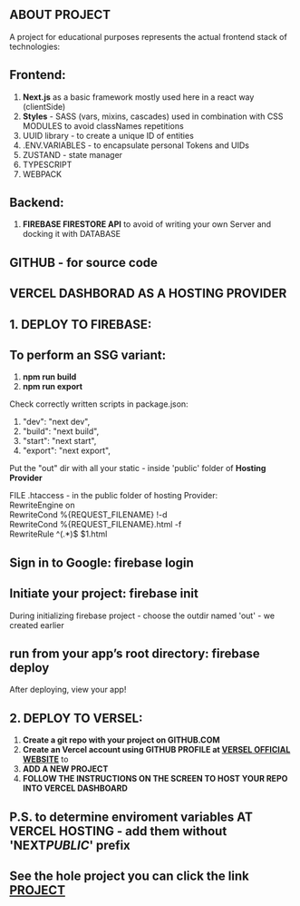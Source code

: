 ## ABOUT PROJECT

A project for educational purposes represents the actual frontend stack of technologies: <br> 

## Frontend: 

1. **Next.js** as a basic framework mostly used here in a react way (clientSide)
2. **Styles** - SASS (vars, mixins, cascades) used in combination with CSS MODULES to avoid classNames repetitions
3. UUID library - to create a unique ID of entities
4. .ENV.VARIABLES - to encapsulate personal Tokens and UIDs
5. ZUSTAND - state manager
6. TYPESCRIPT
7. WEBPACK   

## Backend:

1. **FIREBASE FIRESTORE API** to avoid of writing your own Server and docking it with DATABASE 

## GITHUB - for source code

## VERCEL DASHBORAD AS A HOSTING PROVIDER




## 1. DEPLOY TO FIREBASE:

## To perform an SSG variant: <br>

1. **npm run build**
2. **npm run export**

Check correctly written scripts in package.json: <br> 
1. "dev": "next dev",
2. "build": "next build",
3. "start": "next start",
4. "export": "next export",


Put the "out" dir with  all your static - inside 'public' folder of **Hosting Provider**

FILE .htaccess - in the public folder of hosting Provider: <br>
RewriteEngine on <br>
RewriteCond %{REQUEST_FILENAME} !-d <br>
RewriteCond %{REQUEST_FILENAME}.html -f <br>
RewriteRule ^(.\*)$ $1.html

## Sign in to Google: **firebase login**

## Initiate your project: **firebase init**

During initializing firebase project - choose the outdir named 'out' - we created earlier

## run from your app’s root directory: **firebase deploy** <br>

After deploying, view your app!

## 2. DEPLOY TO VERSEL: <br>

1. **Create a git repo with your project on GITHUB.COM** <br>
2. **Create an Vercel account using GITHUB PROFILE at [VERSEL OFFICIAL WEBSITE](https://vercel.com.)**  to <br>
3. **ADD A NEW PROJECT** <br>
4. **FOLLOW THE INSTRUCTIONS ON THE SCREEN TO HOST YOUR REPO INTO VERCEL DASHBOARD** <br>

## **P.S. to determine enviroment variables AT VERCEL HOSTING - add them without 'NEXT*PUBLIC*' prefix**

## See the hole project you can click the link [PROJECT](https://react-zustand-chi.vercel.app/)
